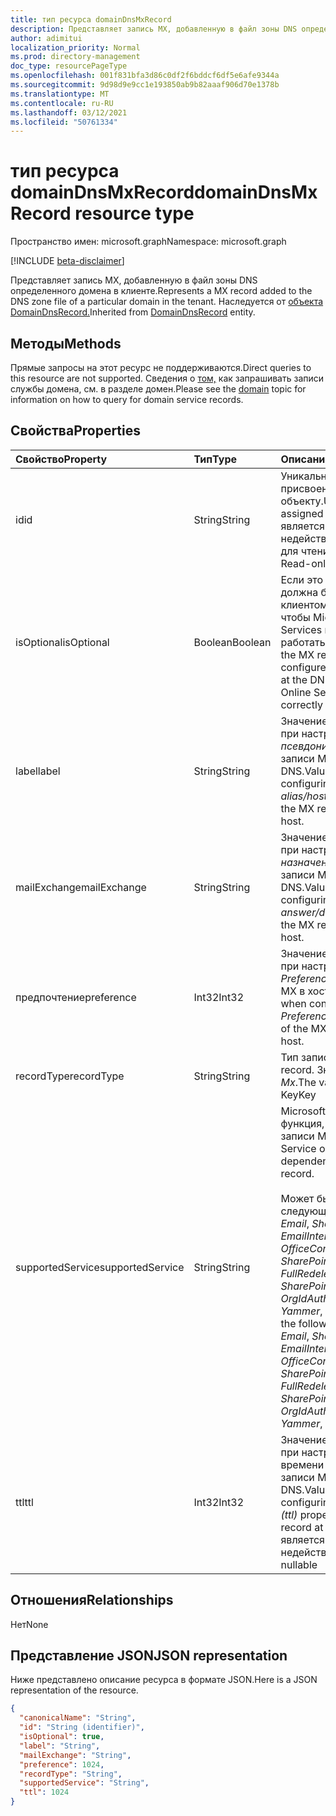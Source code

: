 ```yaml
---
title: тип ресурса domainDnsMxRecord
description: Представляет запись MX, добавленную в файл зоны DNS определенного домена в клиенте.
author: adimitui
localization_priority: Normal
ms.prod: directory-management
doc_type: resourcePageType
ms.openlocfilehash: 001f831bfa3d86c0df2f6bddcf6df5e6afe9344a
ms.sourcegitcommit: 9d98d9e9cc1e193850ab9b82aaaf906d70e1378b
ms.translationtype: MT
ms.contentlocale: ru-RU
ms.lasthandoff: 03/12/2021
ms.locfileid: "50761334"
---
```

# <a name="domaindnsmxrecord-resource-type"></a><span data-ttu-id="8d23e-103">тип ресурса domainDnsMxRecord</span><span class="sxs-lookup"><span data-stu-id="8d23e-103">domainDnsMxRecord resource type</span></span>

<span data-ttu-id="8d23e-104">Пространство имен: microsoft.graph</span><span class="sxs-lookup"><span data-stu-id="8d23e-104">Namespace: microsoft.graph</span></span>

[!INCLUDE [beta-disclaimer](../../includes/beta-disclaimer.md)]

<span data-ttu-id="8d23e-105">Представляет запись MX, добавленную в файл зоны DNS определенного домена в клиенте.</span><span class="sxs-lookup"><span data-stu-id="8d23e-105">Represents a MX record added to the DNS zone file of a particular domain in the tenant.</span></span> <span data-ttu-id="8d23e-106">Наследуется от [объекта DomainDnsRecord.](domaindnsrecord.md)</span><span class="sxs-lookup"><span data-stu-id="8d23e-106">Inherited from [DomainDnsRecord](domaindnsrecord.md) entity.</span></span>

## <a name="methods"></a><span data-ttu-id="8d23e-107">Методы</span><span class="sxs-lookup"><span data-stu-id="8d23e-107">Methods</span></span>
<span data-ttu-id="8d23e-108">Прямые запросы на этот ресурс не поддерживаются.</span><span class="sxs-lookup"><span data-stu-id="8d23e-108">Direct queries to this resource are not supported.</span></span> <span data-ttu-id="8d23e-109">Сведения о [том,](domain.md) как запрашивать записи службы домена, см. в разделе домен.</span><span class="sxs-lookup"><span data-stu-id="8d23e-109">Please see the [domain](domain.md) topic for information on how to query for domain service records.</span></span>

## <a name="properties"></a><span data-ttu-id="8d23e-110">Свойства</span><span class="sxs-lookup"><span data-stu-id="8d23e-110">Properties</span></span>
| <span data-ttu-id="8d23e-111">Свойство</span><span class="sxs-lookup"><span data-stu-id="8d23e-111">Property</span></span>     | <span data-ttu-id="8d23e-112">Тип</span><span class="sxs-lookup"><span data-stu-id="8d23e-112">Type</span></span>   |<span data-ttu-id="8d23e-113">Описание</span><span class="sxs-lookup"><span data-stu-id="8d23e-113">Description</span></span>|
|:---------------|:--------|:----------|
|<span data-ttu-id="8d23e-114">id</span><span class="sxs-lookup"><span data-stu-id="8d23e-114">id</span></span>|<span data-ttu-id="8d23e-115">String</span><span class="sxs-lookup"><span data-stu-id="8d23e-115">String</span></span>| <span data-ttu-id="8d23e-116">Уникальный идентификатор, присвоенный этому объекту.</span><span class="sxs-lookup"><span data-stu-id="8d23e-116">Unique identifier assigned to this entity.</span></span> <span data-ttu-id="8d23e-117">Не является недействительным, только для чтения.</span><span class="sxs-lookup"><span data-stu-id="8d23e-117">Not nullable, Read-only.</span></span>|
|<span data-ttu-id="8d23e-118">isOptional</span><span class="sxs-lookup"><span data-stu-id="8d23e-118">isOptional</span></span>|<span data-ttu-id="8d23e-119">Boolean</span><span class="sxs-lookup"><span data-stu-id="8d23e-119">Boolean</span></span>| <span data-ttu-id="8d23e-120">Если это не так, запись MX должна быть настроена клиентом в хосте DNS, чтобы Microsoft Online Services правильно работать с доменом.</span><span class="sxs-lookup"><span data-stu-id="8d23e-120">If false, the MX record must be configured by the customer at the DNS host for Microsoft Online Services to operate correctly with the domain.</span></span> |
|<span data-ttu-id="8d23e-121">label</span><span class="sxs-lookup"><span data-stu-id="8d23e-121">label</span></span>|<span data-ttu-id="8d23e-122">String</span><span class="sxs-lookup"><span data-stu-id="8d23e-122">String</span></span>| <span data-ttu-id="8d23e-123">Значение, используемого при настройке свойства *псевдонима/хоста/имени* записи MX в хосте DNS.</span><span class="sxs-lookup"><span data-stu-id="8d23e-123">Value used when configuring the *alias/host/name* property of the MX record at the DNS host.</span></span> |
|<span data-ttu-id="8d23e-124">mailExchange</span><span class="sxs-lookup"><span data-stu-id="8d23e-124">mailExchange</span></span>|<span data-ttu-id="8d23e-125">String</span><span class="sxs-lookup"><span data-stu-id="8d23e-125">String</span></span>| <span data-ttu-id="8d23e-126">Значение, используемого при настройке *ответа/назначения/значения* записи MX в хосте DNS.</span><span class="sxs-lookup"><span data-stu-id="8d23e-126">Value used when configuring the *answer/destination/value* of the MX record at the DNS host.</span></span>|
|<span data-ttu-id="8d23e-127">предпочтение</span><span class="sxs-lookup"><span data-stu-id="8d23e-127">preference</span></span>|<span data-ttu-id="8d23e-128">Int32</span><span class="sxs-lookup"><span data-stu-id="8d23e-128">Int32</span></span>| <span data-ttu-id="8d23e-129">Значение, используемое при настройке свойства *Preference/Priority* записи MX в хосте DNS.</span><span class="sxs-lookup"><span data-stu-id="8d23e-129">Value used when configuring the *Preference/Priority* property of the MX record at the DNS host.</span></span> |
|<span data-ttu-id="8d23e-130">recordType</span><span class="sxs-lookup"><span data-stu-id="8d23e-130">recordType</span></span>|<span data-ttu-id="8d23e-131">String</span><span class="sxs-lookup"><span data-stu-id="8d23e-131">String</span></span>| <span data-ttu-id="8d23e-132">Тип записи DNS.</span><span class="sxs-lookup"><span data-stu-id="8d23e-132">Type of DNS record.</span></span> <span data-ttu-id="8d23e-133">Значение всегда *Mx*.</span><span class="sxs-lookup"><span data-stu-id="8d23e-133">The value is always *Mx*.</span></span> <span data-ttu-id="8d23e-134">Key</span><span class="sxs-lookup"><span data-stu-id="8d23e-134">Key</span></span> |
|<span data-ttu-id="8d23e-135">supportedService</span><span class="sxs-lookup"><span data-stu-id="8d23e-135">supportedService</span></span>|<span data-ttu-id="8d23e-136">String</span><span class="sxs-lookup"><span data-stu-id="8d23e-136">String</span></span>| <span data-ttu-id="8d23e-137">Microsoft Online Service или функция, зависимая от этой записи MX.</span><span class="sxs-lookup"><span data-stu-id="8d23e-137">Microsoft Online Service or feature that has a dependency on this MX record.</span></span></br></br><span data-ttu-id="8d23e-138">Может быть одним из следующих значений: **null**, *Email*, *Sharepoint*, *EmailInternalRelayOnly*, *OfficeCommunicationsOnline*, *SharePointDefaultDomain*, *FullRedelegation*, *SharePointPublic*, *OrgIdAuthentication*, *Yammer*, *Intune*</span><span class="sxs-lookup"><span data-stu-id="8d23e-138">Can be one of the following values: **null**, *Email*, *Sharepoint*, *EmailInternalRelayOnly*, *OfficeCommunicationsOnline*, *SharePointDefaultDomain*, *FullRedelegation*, *SharePointPublic*, *OrgIdAuthentication*, *Yammer*, *Intune*</span></span> |
|<span data-ttu-id="8d23e-139">ttl</span><span class="sxs-lookup"><span data-stu-id="8d23e-139">ttl</span></span>|<span data-ttu-id="8d23e-140">Int32</span><span class="sxs-lookup"><span data-stu-id="8d23e-140">Int32</span></span>| <span data-ttu-id="8d23e-141">Значение, используемого при настройке свойства времени для жизни *(ttl)* записи MX в хосте DNS.</span><span class="sxs-lookup"><span data-stu-id="8d23e-141">Value to use when configuring the *time-to-live (ttl)* property of the MX record at the DNS host.</span></span> <span data-ttu-id="8d23e-142">Не является недействительным</span><span class="sxs-lookup"><span data-stu-id="8d23e-142">Not nullable</span></span> |

## <a name="relationships"></a><span data-ttu-id="8d23e-143">Отношения</span><span class="sxs-lookup"><span data-stu-id="8d23e-143">Relationships</span></span>
<span data-ttu-id="8d23e-144">Нет</span><span class="sxs-lookup"><span data-stu-id="8d23e-144">None</span></span>

## <a name="json-representation"></a><span data-ttu-id="8d23e-145">Представление JSON</span><span class="sxs-lookup"><span data-stu-id="8d23e-145">JSON representation</span></span>
<span data-ttu-id="8d23e-146">Ниже представлено описание ресурса в формате JSON.</span><span class="sxs-lookup"><span data-stu-id="8d23e-146">Here is a JSON representation of the resource.</span></span>

<!-- {
  "blockType": "resource",
  "optionalProperties": [

  ],
  "@odata.type": "microsoft.graph.domainDnsMxRecord"
}-->

```json
{
  "canonicalName": "String",
  "id": "String (identifier)",
  "isOptional": true,
  "label": "String",
  "mailExchange": "String",
  "preference": 1024,
  "recordType": "String",
  "supportedService": "String",
  "ttl": 1024
}

```

<!-- uuid: 8fcb5dbc-d5aa-4681-8e31-b001d5168d79
2015-10-25 14:57:30 UTC -->
<!--
{
  "type": "#page.annotation",
  "description": "domainDnsMxRecord resource",
  "keywords": "",
  "section": "documentation",
  "tocPath": "",
  "suppressions": []
}
-->


